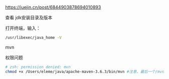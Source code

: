 https://juejin.cn/post/6844903878694010893



查看 jdk安装目录及版本

打开终端，输入：

```sh
/usr/libexec/java_home -V
```



mvn

权限问题

```sh
# zsh: permission denied: mvn
chmod +x /Users/eleme/java/apache-maven-3.6.3/bin/mvn #注意，最后一个/mvn
```

